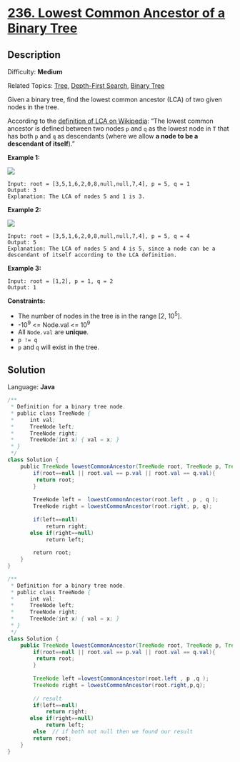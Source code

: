# [236\. Lowest Common Ancestor of a Binary Tree](https://leetcode.com/problems/lowest-common-ancestor-of-a-binary-tree/)

## Description

Difficulty: **Medium**  

Related Topics: [Tree](https://leetcode.com/tag/tree/), [Depth-First Search](https://leetcode.com/tag/depth-first-search/), [Binary Tree](https://leetcode.com/tag/binary-tree/)


Given a binary tree, find the lowest common ancestor (LCA) of two given nodes in the tree.

According to the [definition of LCA on Wikipedia](https://en.wikipedia.org/wiki/Lowest_common_ancestor): “The lowest common ancestor is defined between two nodes `p` and `q` as the lowest node in `T` that has both `p` and `q` as descendants (where we allow **a node to be a descendant of itself**).”

**Example 1:**

![](https://assets.leetcode.com/uploads/2018/12/14/binarytree.png)

```
Input: root = [3,5,1,6,2,0,8,null,null,7,4], p = 5, q = 1
Output: 3
Explanation: The LCA of nodes 5 and 1 is 3.
```

**Example 2:**

![](https://assets.leetcode.com/uploads/2018/12/14/binarytree.png)

```
Input: root = [3,5,1,6,2,0,8,null,null,7,4], p = 5, q = 4
Output: 5
Explanation: The LCA of nodes 5 and 4 is 5, since a node can be a descendant of itself according to the LCA definition.
```

**Example 3:**

```
Input: root = [1,2], p = 1, q = 2
Output: 1
```

**Constraints:**

*   The number of nodes in the tree is in the range [2, 10<sup>5</sup>].
*   -10<sup>9</sup> <= Node.val <= 10<sup>9</sup>
*   All `Node.val` are **unique**.
*   `p != q`
*   `p` and `q` will exist in the tree.


## Solution

Language: **Java**

```java
/**
 * Definition for a binary tree node.
 * public class TreeNode {
 *     int val;
 *     TreeNode left;
 *     TreeNode right;
 *     TreeNode(int x) { val = x; }
 * }
 */
class Solution {
    public TreeNode lowestCommonAncestor(TreeNode root, TreeNode p, TreeNode q) {
        if(root==null || root.val == p.val || root.val == q.val){
         return root;   
        }
        
        TreeNode left =  lowestCommonAncestor(root.left , p , q );
        TreeNode right = lowestCommonAncestor(root.right, p, q);
        
        if(left==null)
            return right;
       else if(right==null)
            return left;
        
        return root;
    }
}
```


```java
/**
 * Definition for a binary tree node.
 * public class TreeNode {
 *     int val;
 *     TreeNode left;
 *     TreeNode right;
 *     TreeNode(int x) { val = x; }
 * }
 */
class Solution {
    public TreeNode lowestCommonAncestor(TreeNode root, TreeNode p, TreeNode q) {
        if(root==null || root.val == p.val || root.val == q.val){
         return root;   
        }
        
        TreeNode left =lowestCommonAncestor(root.left , p ,q );
        TreeNode right = lowestCommonAncestor(root.right,p,q);
        
        // result
        if(left==null)
            return right;
       else if(right==null)
            return left;
        else  // if both not null then we found our result
        return root;
    }
}
```
